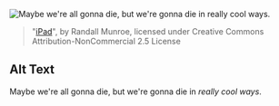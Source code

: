 ![Maybe we're all gonna die, but we're gonna die in *really cool ways*.](https://imgs.xkcd.com/comics/ipad.png)
> "[iPad](https://xkcd.com/728/)", by Randall Munroe, licensed under Creative Commons Attribution-NonCommercial 2.5 License

## Alt Text
Maybe we're all gonna die, but we're gonna die in *really cool ways*.
